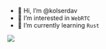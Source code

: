 - 👋 Hi, I’m @kolserdav
- 👀 I’m interested in `WebRTC`
- 🌱 I’m currently learning `Rust`



<img src="https://github-readme-stats.vercel.app/api/top-langs/?username=kolserdav&langs_count=8&layout=compact&theme=react&bg_color=1F222E&title_color=68C3D4&icon_color=F8D866&border_color=1F222E"/>
<!---
kolserdav/kolserdav is a ✨ special ✨ repository because its `README.md` (this file) appears on your GitHub profile.
You can click the Preview link to take a look at your changes.
--->
